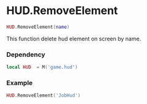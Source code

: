 # HUD.RemoveElement

```lua
HUD.RemoveElement(name)
```
This function delete hud element on screen by name.

### Dependency
```lua
local HUD  = M('game.hud')
```


### Example
```lua
HUD.RemoveElement('JobHud')
```

